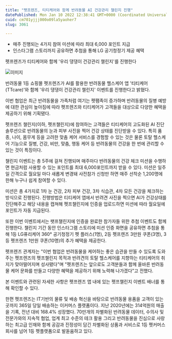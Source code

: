 ```yaml
---
title: "펫프렌즈, 티티케어와 함께 반려동물 AI 건강관리 챌린지 진행"
datePublished: Mon Jan 10 2022 12:38:41 GMT+0000 (Coordinated Universal Time)
cuid: cm701yjjj000o09la5yaoher7
slug: 3061

---
```



- 매주 진행되는 4가지 참여 미션에 따라 최대 6,000 포인트 지급
- 인스타그램 스토리까지 공유하면 추첨을 통해 LG 공기청정기 제공 혜택

펫프렌즈가 티티케어와 함께 '우리 댕댕이 건강관리 챌린지'를 진행한다

![이미지](https://cdn.hashnode.com/res/hashnode/image/upload/v1739252375533/0c45bd80-c875-452b-b327-f6c7aa80e2b0.jpeg)

반려동물 1등 쇼핑몰 펫프렌즈가 AI를 활용한 반려동물 헬스케어 앱 '티티케어(TTcare)'와 함께 '우리 댕댕이 건강관리 챌린지' 이벤트를 진행한다고 밝혔다.

이번 협업은 최근 반려동물을 가족처럼 여기는 펫팸족이 증가하며 반려동물의 질병 예방에 대한 관심이 높아짐에 따라 펫프렌즈와 티티케어가 고객들을 대상으로 다양한 혜택을 제공하기 위해 기획됐다.

펫프렌즈 챌린지(이하, 펫프챌린지)에 참여하는 고객들은 티티케어의 고도화된 AI 진단 솔루션으로 반려동물의 눈과 피부 사진을 찍어 건강 상태를 진단받을 수 있다. 특히 품종, 나이, 몸무게 등을 고려한 맞춤 케어 서비스를 경험할 수 있는 것은 물론 토탈 헬스케어 기능으로 질병, 건강, 비만, 맞춤, 행동 케어 등 반려동물의 건강을 한 번에 관리할 수 있는 것이 특징이다.

챌린지 이벤트는 총 5주에 걸쳐 진행되며 매주마다 반려동물의 건강 체크 미션을 수행하면 현금처럼 사용할 수 있는 포인트를 최대 6,000포인트까지 받을 수 있다. 미션은 일주일 간격으로 월요일 마다 새롭게 변경돼 사전참가 신청만 하면 매주 선착순 1,200명에 한해 누구나 쉽게 참여할 수 있다.

미션은 총 4가지로 1차 눈 건강, 2차 피부 건강, 3차 식습관, 4차 모든 건강을 체크하는 방식으로 진행된다. 진행방법은 티티케어 앱에서 반려견 사진을 찍으면 AI가 건강상태를 진단해주고 해당 내용을 캡쳐해 펫프챌린지에 인증을 업로드하면 미션에 따라 월요일에 포인트가 자동 지급된다.

또한 이번 이벤트에서는 팻프챌린지에 인증을 완료한 참가자들 위한 추첨 이벤트도 함께 진행한다. 챌린지 기간 동안 인스타그램 스토리에 미션 인증 화면을 공유하면 추첨을 통해 1등 LG퓨리케어 360° 공기청정기 펫 플러스(1명), 2등 펫프렌즈 3만원 쿠폰(3명), 3등 펫프렌즈 1만원 쿠폰(10명)의 추가 혜택을 제공한다.

펫프렌즈 관계자는 "이번 협업은 반려동물을 케어하는 좋은 습관을 만들 수 있도록 도와주는 펫프렌즈의 펫프챌린지 목적과 반려견의 토탈 헬스케어를 지향하는 티티케어의 취지가 맞아떨어지며 성사됐다"며 "펫프렌즈는 앞으로도 고객분들과 함께 올바른 반려동물 케어 문화를 만들고 다양한 혜택을 제공하기 위해 노력해 나가겠다"고 전했다.

본 이벤트와 관련된 자세한 사항은 펫프렌즈 앱 내에 있는 펫프챌린지 이벤트 배너를 통해 확인할 수 있다.

한편 펫프렌즈는 IT기반의 물류 및 배송 혁신을 바탕으로 반려동물 용품을 고객이 있는 곳까지 365일 당일 배송하는 이커머스 플랫폼이다. 지난 2020년에는 314억원의 매출을 기록, 전년 대비 168.4% 성장했다. 70만개의 차별화된 반려동물 데이터, 수의사 및 전문가와의 지속적 협업, 업계 최고 수준의 테크 활용 그리고 반려동물을 진심으로 사랑하는 최고급 인재와 함께 공감과 진정성이 담긴 차별화된 상품과 서비스로 1등 펫커머스 회사를 넘어 1등 펫플랫폼으로 발돋움하고 있다.